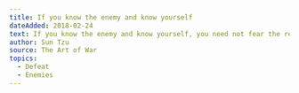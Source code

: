 ```yaml
---
title: If you know the enemy and know yourself
dateAdded: 2018-02-24
text: If you know the enemy and know yourself, you need not fear the result of a hundred battles. If you know yourself but not the enemy, for every victory gained you will also suffer a defeat. If you know neither the enemy nor yourself, you will succumb in every battle.
author: Sun Tzu
source: The Art of War
topics:
  - Defeat
  - Enemies
---
```


